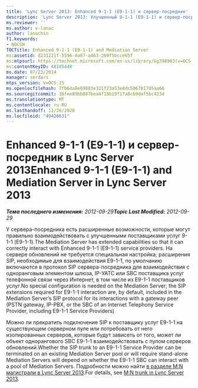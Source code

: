 ```yaml
---
title: 'Lync Server 2013: Enhanced 9-1-1 (E9-1-1) и сервер-посредник'
description: 'Lync Server 2013: Улучшенный 9-1-1 (E9-1-1) и сервер-посредник.'
ms.reviewer: ''
ms.author: v-lanac
author: lanachin
f1.keywords:
- NOCSH
TOCTitle: Enhanced 9-1-1 (E9-1-1) and Mediation Server
ms:assetid: d231221f-5596-4a87-a463-269f5bcce65f
ms:mtpsurl: https://technet.microsoft.com/en-us/library/Gg398903(v=OCS.15)
ms:contentKeyID: 48185448
ms.date: 07/23/2014
manager: serdars
mtps_version: v=OCS.15
ms.openlocfilehash: 7fb6da8e69883e321f23a53e8dc5067817d5aa66
ms.sourcegitcommit: 36fee89bb887bea4f18b19f17a8c69daf5bc423d
ms.translationtype: MT
ms.contentlocale: ru-RU
ms.lasthandoff: 11/26/2020
ms.locfileid: "49428631"
---
```

# <a name="enhanced-9-1-1-e9-1-1-and-mediation-server-in-lync-server-2013"></a><span data-ttu-id="36654-103">Enhanced 9-1-1 (E9-1-1) и сервер-посредник в Lync Server 2013</span><span class="sxs-lookup"><span data-stu-id="36654-103">Enhanced 9-1-1 (E9-1-1) and Mediation Server in Lync Server 2013</span></span>

<div data-xmlns="http://www.w3.org/1999/xhtml">

<div class="topic" data-xmlns="http://www.w3.org/1999/xhtml" data-msxsl="urn:schemas-microsoft-com:xslt" data-cs="https://msdn.microsoft.com/">

<div data-asp="https://msdn2.microsoft.com/asp">



</div>

<div id="mainSection">

<div id="mainBody"><span data-ttu-id="36654-104">

<span> </span></span><span class="sxs-lookup"><span data-stu-id="36654-104">

<span> </span></span></span>

<span data-ttu-id="36654-105">_**Тема последнего изменения:** 2012-09-29_</span><span class="sxs-lookup"><span data-stu-id="36654-105">_**Topic Last Modified:** 2012-09-29_</span></span>

<span data-ttu-id="36654-106">У сервера-посредника есть расширенные возможности, которые могут правильно взаимодействовать с улучшенными поставщиками услуг 9-1-1 (E9-1-1).</span><span class="sxs-lookup"><span data-stu-id="36654-106">The Mediation Server has extended capabilities so that it can correctly interact with Enhanced 9-1-1 (E9-1-1) service providers.</span></span> <span data-ttu-id="36654-107">На сервере обновлений не требуется специальная настройка; расширения SIP, необходимые для взаимодействия E9-1-1, по умолчанию включаются в протокол SIP сервера-посредника для взаимодействия с одноранговым элементом шлюза, IP-УАТС или SBC поставщика услуг телефонной связи через Интернет, в том числе из E9-1-1 поставщиков услуг.</span><span class="sxs-lookup"><span data-stu-id="36654-107">No special configuration is needed on the Mediation Server; the SIP extensions required for E9-1-1 interaction are, by default, included in the Mediation Server’s SIP protocol for its interactions with a gateway peer (PSTN gateway, IP-PBX, or the SBC of an Internet Telephony Service Provider, including E9-1-1 Service Providers)</span></span>

<span data-ttu-id="36654-108">Можно ли прекратить подключение SIP к поставщику услуг E9-1-1 на существующем серверном пуле или потребовать от него изолированных серверов, которые будут зависеть от того, может ли объект однорангового SBC E9-1-1 взаимодействовать с пулом серверов обновлений.</span><span class="sxs-lookup"><span data-stu-id="36654-108">Whether the SIP trunk to an E9-1-1 Service Provider can be terminated on an existing Mediation Server pool or will require stand-alone Mediation Servers will depend on whether the E9-1-1 SBC can interact with a pool of Mediation Servers.</span></span> <span data-ttu-id="36654-109">Подробности можно найти [в разделе M:N магистрали в Lync Server 2013](lync-server-2013-m-n-trunk.md).</span><span class="sxs-lookup"><span data-stu-id="36654-109">For details, see [M:N trunk in Lync Server 2013](lync-server-2013-m-n-trunk.md).</span></span>

<span data-ttu-id="36654-110"></div>

<span> </span>

</div>

</div>

</span><span class="sxs-lookup"><span data-stu-id="36654-110"></div>

<span> </span>

</div>

</div>

</span></span></div>

